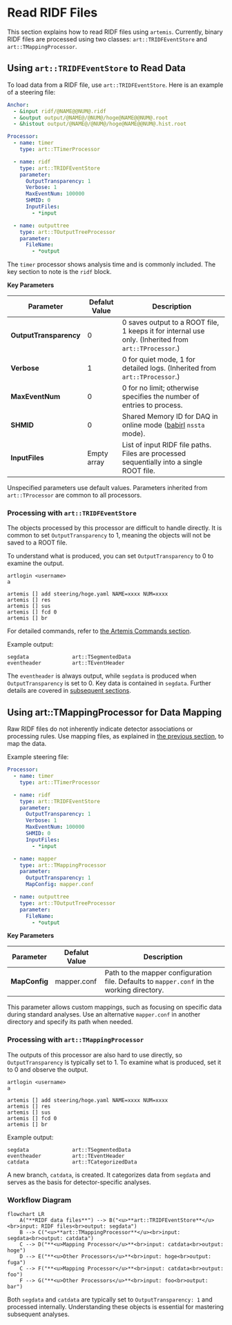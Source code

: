 # Read RIDF Files

This section explains how to read RIDF files using `artemis`.
Currently, binary RIDF files are processed using two classes: `art::TRIDFEventStore` and `art::TMappingProcessor`.

## Using `art::TRIDFEventStore` to Read Data

To load data from a RIDF file, use `art::TRIDFEventStore`.
Here is an example of a steering file:

```yaml
Anchor:
  - &input ridf/@NAME@@NUM@.ridf
  - &output output/@NAME@/@NUM@/hoge@NAME@@NUM@.root
  - &histout output/@NAME@/@NUM@/hoge@NAME@@NUM@.hist.root

Processor:
  - name: timer
    type: art::TTimerProcessor

  - name: ridf
    type: art::TRIDFEventStore
    parameter:
      OutputTransparency: 1
      Verbose: 1
      MaxEventNum: 100000
      SHMID: 0
      InputFiles:
        - *input

  - name: outputtree
    type: art::TOutputTreeProcessor
    parameter:
      FileName:
        - *output
```

The `timer` processor shows analysis time and is commonly included.
The key section to note is the `ridf` block.

**Key Parameters**

| Parameter              | Defalut Value | Description                                                                                                            |
| ---------------------- | ------------- | ---------------------------------------------------------------------------------------------------------------------- |
| **OutputTransparency** | 0             | 0 saves output to a ROOT file, 1 keeps it for internal use only. (Inherited from `art::TProcessor`.)                   |
| **Verbose**            | 1             | 0 for quiet mode, 1 for detailed logs. (Inherited from `art::TProcessor`.)                                             |
| **MaxEventNum**        | 0             | 0 for no limit; otherwise specifies the number of entries to process.                                                  |
| **SHMID**              | 0             | Shared Memory ID for DAQ in online mode ([babirl](https://ribf.riken.jp/RIBFDAQ/index.php?DAQ/Download) `nssta` mode). |
| **InputFiles**         | Empty array   | List of input RIDF file paths. Files are processed sequentially into a single ROOT file.                               |

Unspecified parameters use default values.
Parameters inherited from `art::TProcessor` are common to all processors.

### Processing with `art::TRIDFEventStore`

The objects processed by this processor are difficult to handle directly.
It is common to set `OutputTransparency` to 1, meaning the objects will not be saved to a ROOT file.

To understand what is produced, you can set `OutputTransparency` to 0 to examine the output.

```shell
artlogin <username>
a
```

```shell
artemis [] add steering/hoge.yaml NAME=xxxx NUM=xxxx
artemis [] res
artemis [] sus
artemis [] fcd 0
artemis [] br
```

For detailed commands, refer to [the Artemis Commands section](../setting/commands.md).

Example output:

```plaintext
segdata              art::TSegmentedData
eventheader          art::TEventHeader
```

The `eventheader` is always output, while `segdata` is produced when `OutputTransparency` is set to 0.
Key data is contained in `segdata`.
Further details are covered in [subsequent sections](../new_processor/chapter.md).

## Using art::TMappingProcessor for Data Mapping

Raw RIDF files do not inherently indicate detector associations or processing rules.
Use mapping files, as explained in [the previous section](./map.md), to map the data.

Example steering file:

```yaml
Processor:
  - name: timer
    type: art::TTimerProcessor

  - name: ridf
    type: art::TRIDFEventStore
    parameter:
      OutputTransparency: 1
      Verbose: 1
      MaxEventNum: 100000
      SHMID: 0
      InputFiles:
        - *input

  - name: mapper
    type: art::TMappingProcessor
    parameter:
      OutputTransparency: 1
      MapConfig: mapper.conf

  - name: outputtree
    type: art::TOutputTreeProcessor
    parameter:
      FileName:
        - *output
```

**Key Parameters**

| Parameter     | Defalut Value | Description                                                                                |
| ------------- | ------------- | ------------------------------------------------------------------------------------------ |
| **MapConfig** | mapper.conf   | Path to the mapper configuration file. Defaults to `mapper.conf` in the working directory. |

This parameter allows custom mappings, such as focusing on specific data during standard analyses.
Use an alternative `mapper.conf` in another directory and specify its path when needed.

### Processing with `art::TMappingProcessor`

The outputs of this processor are also hard to use directly, so `OutputTransparency` is typically set to 1.
To examine what is produced, set it to 0 and observe the output.

```shell
artlogin <username>
a
```

```shell
artemis [] add steering/hoge.yaml NAME=xxxx NUM=xxxx
artemis [] res
artemis [] sus
artemis [] fcd 0
artemis [] br
```

Example output:

```plaintext
segdata              art::TSegmentedData
eventheader          art::TEventHeader
catdata              art::TCategorizedData
```

A new branch, `catdata`, is created.
It categorizes data from `segdata` and serves as the basis for detector-specific analyses.

### Workflow Diagram

```mermaid
flowchart LR
    A("**RIDF data files**") --> B("<u>**art::TRIDFEventStore**</u><br>input: RIDF files<br>output: segdata")
    B --> C("<u>**art::TMappingProcessor**</u><br>input: segdata<br>output: catdata")
    C --> D("**<u>Mapping Processor</u>**<br>input: catdata<br>output: hoge")
    D --> E("**<u>Other Processors</u>**<br>input: hoge<br>output: fuga")
    C --> F("**<u>Mapping Processor</u>**<br>input: catdata<br>output: foo")
    F --> G("**<u>Other Processors</u>**<br>input: foo<br>output: bar")
```

Both `segdata` and `catdata` are typically set to `OutputTransparency: 1` and processed internally.
Understanding these objects is essential for mastering subsequent analyses.
